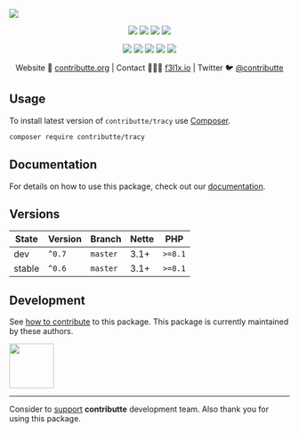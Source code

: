 ![](https://heatbadger.now.sh/github/readme/contributte/tracy/)

<p align=center>
  <a href="https://github.com/contributte/tracy/actions"><img src="https://badgen.net/github/checks/contributte/tracy/master?tracy=300"></a>
  <a href="https://coveralls.io/r/contributte/tracy"><img src="https://badgen.net/coveralls/c/github/contributte/tracy?tracy=300"></a>
  <a href="https://packagist.org/packages/contributte/tracy"><img src="https://badgen.net/packagist/dm/contributte/tracy"></a>
  <a href="https://packagist.org/packages/contributte/tracy"><img src="https://badgen.net/packagist/v/contributte/tracy"></a>
</p>
<p align=center>
  <a href="https://packagist.org/packages/contributte/tracy"><img src="https://badgen.net/packagist/php/contributte/tracy"></a>
  <a href="https://github.com/contributte/tracy"><img src="https://badgen.net/github/license/contributte/tracy"></a>
  <a href="https://bit.ly/ctteg"><img src="https://badgen.net/badge/support/gitter/cyan"></a>
  <a href="https://bit.ly/cttfo"><img src="https://badgen.net/badge/support/forum/yellow"></a>
  <a href="https://contributte.org/partners.html"><img src="https://badgen.net/badge/sponsor/donations/F96854"></a>
</p>

<p align=center>
Website 🚀 <a href="https://contributte.org">contributte.org</a> | Contact 👨🏻‍💻 <a href="https://f3l1x.io">f3l1x.io</a> | Twitter 🐦 <a href="https://twitter.com/contributte">@contributte</a>
</p>

## Usage

To install latest version of `contributte/tracy` use [Composer](https://getcomposer.org).

```bash
composer require contributte/tracy
```

## Documentation

For details on how to use this package, check out our [documentation](.docs).

## Versions

| State       | Version | Branch   | Nette | PHP     |
|-------------|---------|----------|-------|---------|
| dev         | `^0.7`  | `master` | 3.1+  | `>=8.1` |
| stable      | `^0.6`  | `master` | 3.1+  | `>=8.1` |


## Development

See [how to contribute](https://contributte.org) to this package. This package is currently maintained by these authors.

<a href="https://github.com/f3l1x">
    <img width="80" height="80" src="https://avatars2.githubusercontent.com/u/538058?v=3&s=80">
</a>

-----

Consider to [support](https://contributte.org/partners) **contributte** development team.
Also thank you for using this package.
